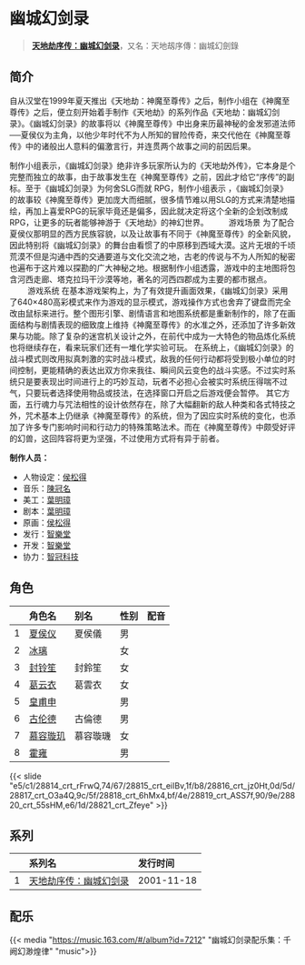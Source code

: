 # 幽城幻剑录


> <u>**[天地劫序传：幽城幻剑录](https://bgm.tv/subject/6278)**</u>，又名：天地刼序傳：幽城幻劍錄

## 简介

自从汉堂在1999年夏天推出《天地劫：神魔至尊传》之后，制作小组在《神魔至尊传》之后，便立刻开始着手制作《天地劫》的系列作品《天地劫：幽城幻剑录》。《幽城幻剑录》的故事将以《神魔至尊传》中出身来历最神秘的金发邪道法师──夏侯仪为主角，以他少年时代不为人所知的冒险传奇，来交代他在《神魔至尊传》中的诸般出人意料的偏激言行，并连贯两个故事之间的前因后果。 

制作小组表示，《幽城幻剑录》绝非许多玩家所认为的《天地劫外传》，它本身是个完整而独立的故事，由于故事发生在《神魔至尊传》之前，因此才给它“序传”的副标。至于《幽城幻剑录》为何舍SLG而就 RPG，制作小组表示 ，《幽城幻剑录》的故事较《神魔至尊传》更加庞大而细腻，很多情节难以用SLG的方式来清楚地描绘，再加上喜爱RPG的玩家毕竟还是偏多，因此就决定将这个全新的企划改制成RPG，让更多的玩者能够神游于《天地劫》的神幻世界。 
　　 
游戏场景 
为了配合夏侯仪那明显的西方民族容貌，以及让故事有不同于《神魔至尊传》的全新风貌，因此特别将《幽城幻剑录》的舞台由看惯了的中原移到西域大漠。这片无垠的千顷荒漠不但是沟通中西的交通要道与文化交流之地，古老的传说与不为人所知的秘密也遍布于这片难以探勘的广大神秘之地。根据制作小组透露，游戏中的主地图将包含河西走廊、塔克拉玛干沙漠等地，著名的河西四郡成为主要的都市据点。 
　　 
游戏系统 
在基本游戏架构上，为了有效提升画面效果，《幽城幻剑录》采用了640×480高彩模式来作为游戏的显示模式，游戏操作方式也舍弃了键盘而完全改由鼠标来进行。整个图形引擎、剧情语言和地图系统都是重新制作的，除了在画面结构与剧情表现的细致度上维持《神魔至尊传》的水准之外，还添加了许多新效果与功能。除了复杂的迷宫机关设计之外，在前代中成为一大特色的物品炼化系统也将继续存在，看来玩家们还有一堆化学实验可玩。 
在系统上，《幽城幻剑录》的战斗模式则改用拟真刺激的实时战斗模式，敌我的任何行动都将受到极小单位的时间控制，更能精确的表达出双方你来我往、瞬间风云变色的战斗实感。不过实时系统只是要表现出时间进行上的巧妙互动，玩者不必担心会被实时系统压得喘不过气，只要玩者选择使用物品或技法，在选择窗口开启之后游戏便会暂停。 
其它方面，五行魂力与咒法相性的设计依然存在，除了大幅翻新的敌人种类和各式特技之外，咒术基本上仍继承《神魔至尊传》的系统，但为了因应实时系统的变化，也添加了许多专门影响时间和行动力的特殊策略法术。而在《神魔至尊传》中颇受好评的幻兽，这回阵容将更为坚强，不过使用方式将有异于前者。

**制作人员：**
- 人物设定：[侯松得](https://bgm.tv/person/65386)
- 音乐：[陳冠名](https://bgm.tv/person/65384)
- 美工：[葉明璋](https://bgm.tv/person/22645)
- 剧本：[葉明璋](https://bgm.tv/person/22645)
- 原画：[侯松得](https://bgm.tv/person/65386)
- 发行：[智樂堂](https://bgm.tv/person/41411)
- 开发：[智樂堂](https://bgm.tv/person/41411)
- 协力：[智冠科技](https://bgm.tv/person/33926)

## 角色

|     |   角色名   |   别名  | 性别 |  配音  |
|:--- |:------  |:----      |:---  |:--   |
| 1 | [夏侯仪](https://bgm.tv/character/28814) | 夏侯儀 | 男 |  |
| 2 | [冰璃](https://bgm.tv/character/28815) |  | 女 |  |
| 3 | [封铃笙](https://bgm.tv/character/28816) | 封鈴笙 | 女 |  |
| 4 | [葛云衣](https://bgm.tv/character/28817) | 葛雲衣 | 女 |  |
| 5 | [皇甫申](https://bgm.tv/character/28818) |  | 男 |  |
| 6 | [古伦德](https://bgm.tv/character/28819) | 古倫德 | 男 |  |
| 7 | [慕容璇玑](https://bgm.tv/character/28820) | 慕容璇璣 | 女 |  |
| 8 | [霍雍](https://bgm.tv/character/28821) |  | 男 |  |

{{< slide "e5/c1/28814_crt_rFrwQ,74/67/28815_crt_eiIBv,1f/b8/28816_crt_jz0Ht,0d/5d/28817_crt_O3a4Q,9c/5f/28818_crt_6hMx4,bf/4e/28819_crt_ASS7f,90/9e/28820_crt_55sHM,e6/1d/28821_crt_Zfeye" >}}

## 系列

|     |   系列名   |   发行时间  |
|:---   |:------  |:----      |
| 1 | [天地劫序传：幽城幻剑录](http://bgm.tv/subject/6278) | 2001-11-18 |



## 配乐

{{< media "https://music.163.com/#/album?id=7212"
"幽城幻剑录配乐集：千阙幻渺煌律"
"music">}}




